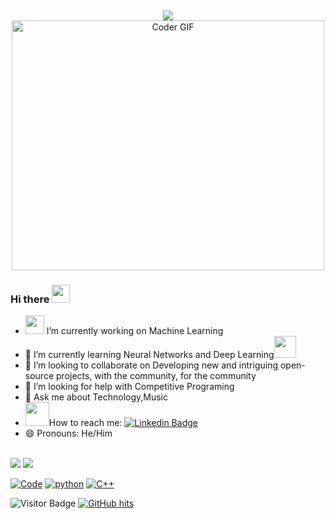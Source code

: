 


 <br><p align = "center"><img src="https://raw.githubusercontent.com/fnky/fnky/fnky/img/fan-1.gif"><br>
    <img src="https://media.giphy.com/media/SWoSkN6DxTszqIKEqv/giphy.gif" alt="Coder GIF" width="500" height="400"></p>
### Hi there <img src="https://github.com/TheDudeThatCode/TheDudeThatCode/blob/master/Assets/Hi.gif" width="29px">
- <img src="https://media.giphy.com/media/WUlplcMpOCEmTGBtBW/giphy.gif" width="30"> I’m currently working on Machine Learning
- 🌱 I’m currently learning Neural Networks and Deep Learning<img src="https://github.com/raghavk16/raghavk16/blob/master/giphy.webp" width="35" />
- 👯 I’m looking to collaborate on Developing new and intriguing open-source projects, with the community, for the community
- 🤔 I’m looking for help with Competitive Programing
- 💬 Ask me about Technology,Music
- <img src="https://github.com/raghavk16/raghavk16/blob/master/connected.gif" width="38">How to reach me: [![Linkedin Badge](https://img.shields.io/badge/-GurkiratSingh-blue?style=flat-square&logo=Linkedin&logoColor=white&link=https://www.linkedin.com/in/gurkirat-singh-87901a169/)](https://www.linkedin.com/in/gurkirat-singh-87901a169/)
- 😄 Pronouns: He/Him
<br>
<img src="https://github-readme-stats.vercel.app/api?username=gurkiratsingh-1&&show_icons=true&title_color=ffffff&icon_color=bb2acf&text_color=daf7dc&bg_color=151515">

<img src="https://github-readme-stats.vercel.app/api/top-langs/?username=gurkiratsingh-1&hide=css,html&theme=tokyonight">

<a href="https://github.com/gurkiratsingh-1?tab=repositories" target="_blank"><img alt="Code" src="https://img.shields.io/badge/-code-000000?style=flat-square&logo=Plex&logoColor=white"></a>
    <a href="https://github.com/gurkiratsingh-1?tab=repositories&language=python" target="_blank"><img alt="python" src="https://img.shields.io/badge/-python-3776AB?style=flat-square&logo=Python&logoColor=white"></a>
    <a href="https://github.com/gurkiratsingh-1?tab=repositories&language=c%2B%2B" target="_blank"><img alt="C++" src="https://img.shields.io/badge/-C%2B%2B-00599C?style=flat-square&logo=C%2B%2B&logoColor=white"></a>

![Visitor Badge](https://visitor-badge.laobi.icu/badge?page_id=gurkiratsingh-1)
<a href="https://github.com/gurkiratsingh-1/gurkiratsingh-1" target="_blank"><img alt="GitHub hits" src="https://img.shields.io/github/last-commit/gurkiratsingh-1/gurkiratsingh-1?label=profile%20updated&style=flat-square"></a>
<!--
[**Connect via LinkedIn**](https://www.linkedin.com/in/gurkirat-singh-87901a169/)
- 🔭🌱📫⚡ Fun fact: ...
-->
